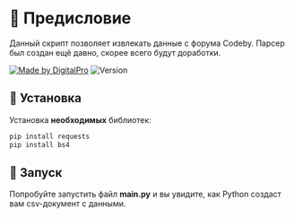 # 📘 Предисловие 
Данный скрипт позволяет извлекать данные с форума Codeby. 
Парсер был создан ещё давно, скорее всего будут доработки.


[![Made by DigitalPro](https://img.shields.io/badge/Made%20by-DigitalPro-blue)](https://digitalpro.dev)
![Version](https://img.shields.io/badge/Version-1.0.2-blue)

## 🔧 Установка
Установка **необходимых** библиотек:
```bash
pip install requests
pip install bs4
```

## 📁 Запуск
Попробуйте запустить файл **main.py** и вы увидите, как Python создаст вам csv-документ с данными.

